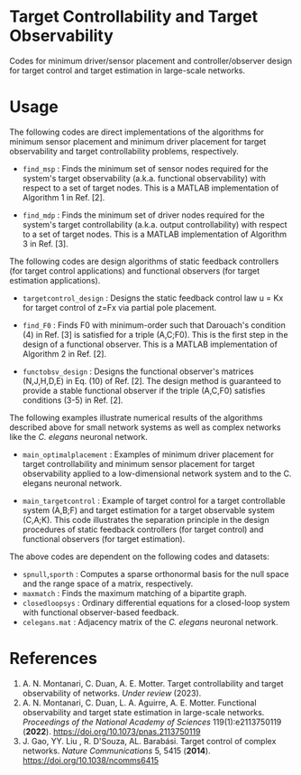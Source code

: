 # Target Controllability and Target Observability
Codes for minimum driver/sensor placement and controller/observer design for target control and target estimation in large-scale networks.


# Usage

The following codes are direct implementations of the algorithms for minimum sensor placement and minimum driver placement for target observability and target controllability problems, respectively.

- `find_msp` : Finds the minimum set of sensor nodes required for the system's target observability (a.k.a. functional observability) with respect to a set of target nodes. This is a MATLAB implementation of Algorithm 1 in Ref. [2].

- `find_mdp` : Finds the minimum set of driver nodes required for the system's target controllability (a.k.a. output controllability) with respect to a set of target nodes. This is a MATLAB implementation of Algorithm 3 in Ref. [3]. 



The following codes are design algorithms of static feedback controllers (for target control applications) and functional observers (for target estimation applications).

- `targetcontrol_design` : Designs the static feedback control law u = Kx for target control of z=Fx via partial pole placement.

- `find_F0` : Finds F0 with minimum-order such that Darouach's condition (4) in Ref. [3] is satisfied for a triple (A,C;F0). This is the first step in the design of a functional observer. This is a MATLAB implementation of Algorithm 2 in Ref. [2].

- `functobsv_design` : Designs the functional observer's matrices (N,J,H,D,E) in Eq. (10) of Ref. [2]. The design method is guaranteed to provide a stable functional observer if the triple (A,C,F0) satisfies conditions (3-5) in Ref. [2].



The following examples illustrate numerical results of the algorithms described above for small network systems as well as complex networks like the *C. elegans* neuronal network.

- `main_optimalplacement` : Examples of minimum driver placement for target controllability and minimum sensor placement for target observability applied to a low-dimensional network system and to the C. elegans neuronal network.

- `main_targetcontrol` : Example of target control for a target controllable system (A,B;F) and target estimation for a target observable system (C,A;K). This code illustrates the separation principle in the design procedures of static feedback controllers (for target control) and functional observers (for target estimation).




The above codes are dependent on the following codes and datasets:

- `spnull`,`sporth` :  Computes a sparse orthonormal basis for the null space and the range space of a matrix, respectively.
- `maxmatch` : Finds the maximum matching of a bipartite graph.
- `closedloopsys` : Ordinary differential equations for a closed-loop system with functional observer-based feedback.
- `celegans.mat` : Adjacency matrix of the *C. elegans* neuronal network.


# References
1. A. N. Montanari, C. Duan, A. E. Motter. Target controllability and target observability of networks. *Under review* (2023).
2. A. N. Montanari, C. Duan, L. A. Aguirre, A. E. Motter. Functional observability and target state estimation in large-scale networks. *Proceedings of the National Academy of Sciences* 119(1):e2113750119 (**2022**). 
https://doi.org/10.1073/pnas.2113750119
3. J. Gao, YY. Liu , R. D'Souza, AL. Barabási. Target control of complex networks. *Nature Communications* 5, 5415 (**2014**). https://doi.org/10.1038/ncomms6415
